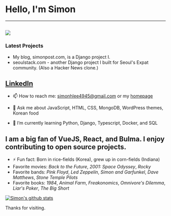 # Hello, I'm Simon
---
<a href="https://www.linkedin.com/in/simon-h-lee/" target="_blank"><img src="https://img.shields.io/badge/LinkedIn-0077B5?style=for-the-badge&logo=linkedin&logoColor=white" /></a>
---
### Latest Projects
+ My blog, simonpost.com, is a Django project I.
+ seoulstack.com - another Django project I built for Seoul's Expat community. (Also a Hacker News clone.)

## [LinkedIn](https://www.linkedin.com/in/simon-h-lee/)

- 📫 How to reach me: simonhlee4945@gmail.com or my [homepage](https://simonhlee97.github.io)

- 💬 Ask me about JavaScript, HTML, CSS, MongoDB, WordPress themes, Korean food

- 🌱 I’m currently learning Python, Django, Typescript, Docker, and SQL

## I am a big fan of VueJS, React, and Bulma. I enjoy contributing to open source projects.

- ⚡ Fun fact: Born in rice-fields (Korea), grew up in corn-fields (Indiana)
- Favorite movies: *Back to the Future*, *2001: Space Odyssey*, *Rocky*
- Favorite bands: *Pink Floyd*, *Led Zeppelin*, *Simon and Garfunkel*, *Dave Matthews*, *Stone Temple Pilots*
- Favorite books: *1984*, *Animal Farm*, *Freakonomics*, *Omnivore's Dilemma*, *Liar's Poker*, *The Big Short*

[![Simon's github stats](https://github-readme-stats.vercel.app/api?username=simonhlee97&theme=nightowl)](https://github.com/simonhlee97)


Thanks for visiting.
                                       



